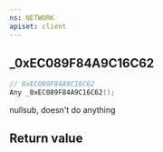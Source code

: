 ```yaml
---
ns: NETWORK
apiset: client
---
```

## _0xEC089F84A9C16C62

```c
// 0xEC089F84A9C16C62
Any _0xEC089F84A9C16C62();
```

nullsub, doesn't do anything


## Return value

